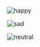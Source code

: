 ![happy](https://user-images.githubusercontent.com/59260491/111071206-1b484e00-84e6-11eb-8a35-ed42a9c05e64.png)

![sad](https://user-images.githubusercontent.com/59260491/111071229-37e48600-84e6-11eb-80ea-891590a1e8f1.png)


![neutral](https://user-images.githubusercontent.com/59260491/111071247-4af75600-84e6-11eb-99ed-1088579eb648.png)

